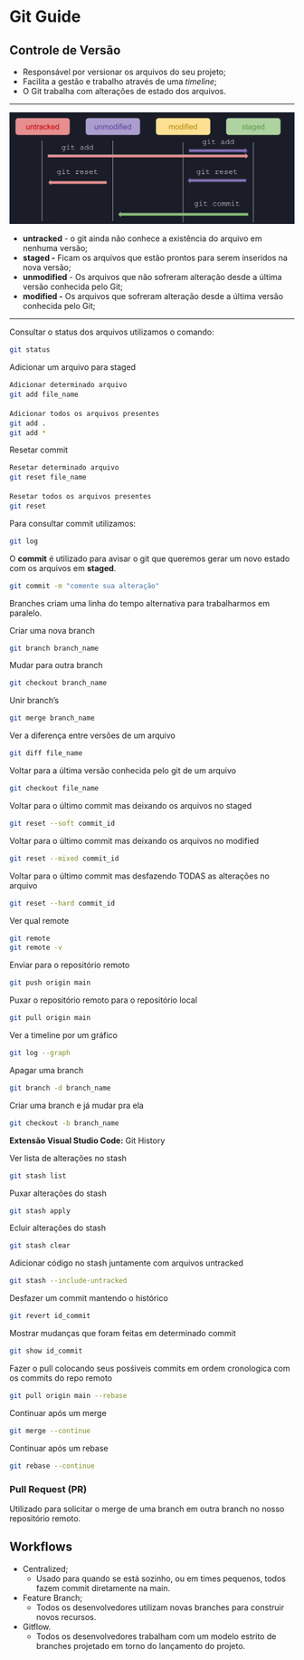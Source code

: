 # Git Guide

## Controle de Versão

- Responsável por versionar os arquivos do seu projeto;
- Facilita a gestão e trabalho através de uma *timeline*;
- O Git trabalha com alterações de estado dos arquivos.

---
![Image](./git-fIle-life.png)

- ******untracked****** - o git ainda não conhece a existência do arquivo em nenhuma versão;
- **staged -** Ficam os arquivos que estão prontos para serem inseridos na nova versão;
- **********************unmodified********************** - Os arquivos que não sofreram alteração desde a última versão conhecida pelo Git;
- **********************modified -********************** Os arquivos que sofreram alteração desde a última versão conhecida pelo Git;

---

Consultar o status dos arquivos utilizamos o comando:

```bash
git status
```

Adicionar um arquivo para staged

```bash
Adicionar determinado arquivo
git add file_name

Adicionar todos os arquivos presentes
git add .
git add *
```

Resetar commit

```bash
Resetar determinado arquivo
git reset file_name

Resetar todos os arquivos presentes
git reset
```

Para consultar commit utilizamos:

```bash
git log
```

O **commit** é utilizado para avisar o git que queremos gerar um novo estado com os arquivos em **************staged**************.

```bash
git commit -m "comente sua alteração"
```

Branches criam uma linha do tempo alternativa para trabalharmos em paralelo.

Criar uma nova branch

```bash
git branch branch_name
```

Mudar para outra branch

```bash
git checkout branch_name
```

Unir branch’s

```bash
git merge branch_name
```

Ver a diferença entre versões de um arquivo

```bash
git diff file_name
```

Voltar para a última versão conhecida pelo git de um arquivo

```bash
git checkout file_name
```

Voltar para o último commit mas deixando os arquivos no staged

```bash
git reset --soft commit_id
```

Voltar para o último commit mas deixando os arquivos no modified

```bash
git reset --mixed commit_id
```

Voltar para o último commit mas desfazendo TODAS as alterações no arquivo

```bash
git reset --hard commit_id
```

Ver qual remote

```bash
git remote
git remote -v
```

Enviar para o repositório remoto

```bash
git push origin main
```

Puxar o repositório remoto para o repositório local

```bash
git pull origin main
```

Ver a timeline por um gráfico

```bash
git log --graph
```

Apagar uma branch

```bash
git branch -d branch_name
```

Criar uma branch e já mudar pra ela

```bash
git checkout -b branch_name
```

**Extensão Visual Studio Code:** Git History

Ver lista de alterações no stash

```bash
git stash list
```

Puxar alterações do stash

```bash
git stash apply
```

Ecluir alterações do stash

```bash
git stash clear
```

Adicionar código no stash juntamente com arquivos untracked

```bash
git stash --include-untracked
```

Desfazer um commit mantendo o histórico

```bash
git revert id_commit
```

Mostrar mudanças que foram feitas em determinado commit

```bash
git show id_commit
```

Fazer o pull colocando seus posśiveis commits em ordem cronologica com os commits do repo remoto

```bash
git pull origin main --rebase
```

Continuar após um merge

```bash
git merge --continue
```

Continuar após um rebase

```bash
git rebase --continue
```

### Pull Request (PR)

Utilizado para solicitar o merge de uma branch em outra branch no nosso repositório remoto.

## Workflows

- Centralized;
    - Usado para quando se está sozinho, ou em times pequenos, todos fazem commit diretamente na main.
- Feature Branch;
    - Todos os desenvolvedores utilizam novas branches para construir novos recursos.
- Gitflow.
    - Todos os desenvolvedores trabalham com um modelo estrito de branches projetado em torno do lançamento do projeto.